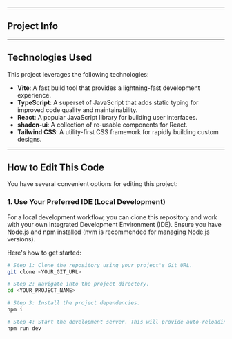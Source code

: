 

---

## Project Info


---

## Technologies Used

This project leverages the following technologies:

* **Vite**: A fast build tool that provides a lightning-fast development experience.
* **TypeScript**: A superset of JavaScript that adds static typing for improved code quality and maintainability.
* **React**: A popular JavaScript library for building user interfaces.
* **shadcn-ui**: A collection of re-usable components for React.
* **Tailwind CSS**: A utility-first CSS framework for rapidly building custom designs.

---

## How to Edit This Code

You have several convenient options for editing this project:

### 1. Use Your Preferred IDE (Local Development)

For a local development workflow, you can clone this repository and work with your own Integrated Development Environment (IDE). Ensure you have Node.js and npm installed (nvm is recommended for managing Node.js versions).

Here's how to get started:

```sh
# Step 1: Clone the repository using your project's Git URL.
git clone <YOUR_GIT_URL>

# Step 2: Navigate into the project directory.
cd <YOUR_PROJECT_NAME>

# Step 3: Install the project dependencies.
npm i

# Step 4: Start the development server. This will provide auto-reloading and an instant preview.
npm run dev

